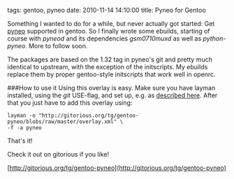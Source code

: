 tags: gentoo, pyneo
date: 2010-11-14 14:10:00
title: Pyneo for Gentoo


Something I wanted to do for a while, but never actually got started: Get [pyneo](http://www.pyneo.org) supported in gentoo.
So I finally wrote some ebuilds, starting of course with *pyneod* and its dependencies *gsm0710muxd* as well as *python-pyneo*.
More to follow soon.

The packages are based on the 1.32 tag in pyneo's git and pretty much identical to upstream, with the exception of the initscripts.
My ebuilds replace them by proper gentoo-style initscripts that work well in openrc.

###How to use it
Using this overlay is easy.
Make sure you have layman installed, using the *git* USE-flag, and set up, e.g. as [described here](http://www.gentoo.org/proj/en/overlays/userguide.xml).
After that you just have to add this overlay using:

	layman -o "http://gitorious.org/tg/gentoo-pyneo/blobs/raw/master/overlay.xml" \
	-f -a pyneo

That's it!

Check it out on gitorious if you like!

[http://gitorious.org/tg/gentoo-pyneo](http://gitorious.org/tg/gentoo-pyneo)

